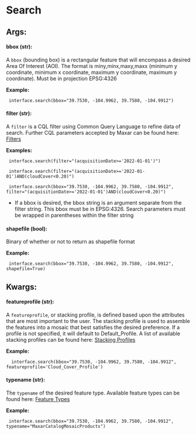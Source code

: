 # Search

## Args:

#### bbox (str):
  A `bbox` (bounding box) is a rectangular feature that will encompass a desired Area Of Interest (AOI).
  The format is miny,minx,maxy,maxx (minimum y coordinate, minimum x coordinate, maximum y coordinate, maximum y coordinate). Must be in projection EPSG:4326

   **Example:**
   
     interface.search(bbox="39.7530, -104.9962, 39.7580, -104.9912")

#### filter (str):

  A `filter` is a CQL filter using Common Query Language to refine data of search. Further CQL parameters accepted by Maxar can be
  found here: [Filters](https://securewatchdocs.maxar.com/en-us/Miscellaneous/DevGuides/Common_Query_Language/Query.htm?Highlight=cql_)

   **Examples:**
   
     interface.search(filter="(acquisitionDate>='2022-01-01')")
     
	 interface.search(filter="(acquisitionDate>='2022-01-01')AND(cloudCover<0.20)")

     interface.search(bbox="39.7530, -104.9962, 39.7580, -104.9912", filter="(acquisitionDate>='2022-01-01')AND(cloudCover<0.20)")

   *  
      If a bbox is desired, the bbox string is an argument separate from the filter string. This bbox must be in EPSG:4326.
      Search parameters must be wrapped in parentheses within the filter string
	  
#### shapefile (bool):

  Binary of whether or not to return as shapefile format
  
   **Example:**
   
     interface.search(bbox="39.7530, -104.9962, 39.7580, -104.9912", shapefile=True)


## Kwargs:
  

#### featureprofile (str): 
  
  A `featureprofile`, or stacking profile, is defined based upon the attributes that are most important to the user. The stacking
  profile is used to assemble the features into a mosaic that best satisfies the desired preference. If a profile is not specified, it 
  will default to Default_Profile. A list of available stacking profiles can be found here: [Stacking Profiles](https://securewatchdocs.maxar.com/en-us/Miscellaneous/DevGuides/Stacking_Profiles/stack_profiles.htm)

   **Example:**
	
      interface.search(bbox="39.7530, -104.9962, 39.7580, -104.9912", featureprofile='Cloud_Cover_Profile')
	  
#### typename (str):

  The `typename` of the desired feature type. Available feature types can be found here: [Feature Types](https://securewatchdocs.maxar.com/en-us/Miscellaneous/DevGuides/WFS/WFS_Feature.htm#WFSServiceDetails)
  
   **Example:**
   
     interface.search(bbox="39.7530, -104.9962, 39.7580, -104.9912", typename="MaxarCatalogMosaicProducts")